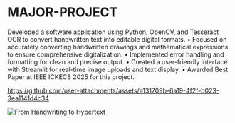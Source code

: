 # MAJOR-PROJECT
Developed a software application using Python, OpenCV, and Tesseract OCR to convert handwritten text into editable
digital formats.
• Focused on accurately converting handwritten drawings and mathematical expressions to ensure comprehensive
digitalization.
• Implemented error handling and formatting for clean and precise output.
• Created a user-friendly interface with Streamlit for real-time image uploads and text display.
• Awarded Best Paper at IEEE ICKECS 2025 for this project.

https://github.com/user-attachments/assets/a131709b-6a19-4f2f-b023-3ea1141d4c34

![From Handwriting to Hypertext](https://github.com/user-attachments/assets/1c4df981-5814-4ffa-bd4e-b32fb0f1c268)
